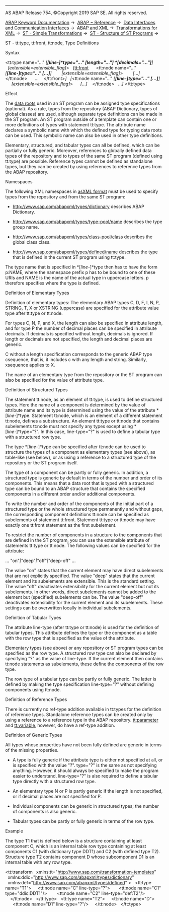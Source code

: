   

* * *

AS ABAP Release 754, ©Copyright 2019 SAP SE. All rights reserved.

[ABAP Keyword Documentation](https://help.sap.com/doc/abapdocu_754_index_htm/7.54/en-US/abenabap.htm) →  [ABAP − Reference](https://help.sap.com/doc/abapdocu_754_index_htm/7.54/en-US/abenabap_reference.htm) →  [Data Interfaces and Communication Interfaces](https://help.sap.com/doc/abapdocu_754_index_htm/7.54/en-US/abenabap_data_communication.htm) →  [ABAP and XML](https://help.sap.com/doc/abapdocu_754_index_htm/7.54/en-US/abenabap_xml.htm) →  [Transformations for XML](https://help.sap.com/doc/abapdocu_754_index_htm/7.54/en-US/abenabap_xml_trafos.htm) →  [ST - Simple Transformations](https://help.sap.com/doc/abapdocu_754_index_htm/7.54/en-US/abenabap_st.htm) →  [ST - Structure of ST Programs](https://help.sap.com/doc/abapdocu_754_index_htm/7.54/en-US/abenst_programs_structure.htm) → 

ST - tt:type, tt:front, tt:node, Type Definitions

Syntax

<tt:type name="..." *\[**\[*line-*\]*type="..." *\[*length="..."*\]* *\[*decimals="..."*\]**\]*
  *\[*extensible=extensible\_flag*\]*\>
  *\[*<tt:front>
     <tt:node name="..." *\[**\[*line-*\]*type="..." *\[*...*\]**\]*
       *\[*extensible=extensible\_flag*\]*\>
       *\[*...*\]*
     </tt:node>
     ...
   </tt:front>*\]*
  *\[*<tt:node name="..." *\[**\[*line-*\]*type="..." *\[*...*\]**\]*
     *\[*extensible=extensible\_flag*\]*\>
     *\[*...*\]*
   </tt:node>
  ...*\]*
</tt:type>

Effect

The [data roots](https://help.sap.com/doc/abapdocu_754_index_htm/7.54/en-US/abenst_tt_root.htm) used in an ST program can be assigned type specifications (optional). As a rule, types from the repository (ABAP Dictionary, types of global classes) are used, although separate type definitions can be made in the ST program. An ST program outside of a template can contain one or more definitions of types with statement tt:type. The attribute name declares a symbolic name with which the defined type for typing data roots can be used. This symbolic name can also be used in other type definitions.

Elementary, structured, and tabular types can all be defined, which can be partially or fully generic. Moreover, references to globally defined data types of the repository and to types of the same ST program (defined using tt:type) are possible. Reference types cannot be defined as standalone types, but they can be created by using references to reference types from the ABAP repository.

Namespaces

The following XML namespaces in [asXML format](https://help.sap.com/doc/abapdocu_754_index_htm/7.54/en-US/abenabap_xslt_asxml.htm) must be used to specify types from the repository and from the same ST program:

-   http://www.sap.com/abapxml/types/dictionary describes ABAP Dictionary.

-   http://www.sap.com/abapxml/types/type-pool/name describes the type group name.

-   http://www.sap.com/abapxml/types/class-pool/class describes the global class class.

-   http://www.sap.com/abapxml/types/defined/name describes the type that is defined in the current ST program using tt:type.

The type name that is specified in *\[*line-*\]*type then has to have the form p:NAME, where the namespace prefix p has to be bound to one of these URIs and NAME is the name of the actual type in uppercase letters. p therefore specifies where the type is defined.

Definition of Elementary Types

Definition of elementary types: The elementary ABAP types C, D, F, I, N, P, STRING, T, X or XSTRING (uppercase) are specified for the attribute value type after tt:type or tt:node.

For types C, N, P, and X, the length can also be specified in attribute length, and for type P the number of decimal places can be specified in attribute decimals. If decimals is specified without length, decimals is ignored. If length or decimals are not specified, the length and decimal places are generic.

C without a length specification corresponds to the generic ABAP type csequence, that is, it includes c with any length and string. Similarly, xsequence applies to X.

The name of an elementary type from the repository or the ST program can also be specified for the value of attribute type.

Definition of Structured Types

The statement tt:node, as an element of tt:type, is used to define structured types. Here the name of a component is determined by the value of attribute name and its type is determined using the value of the attribute *\[*line-*\]*type. Statement tt:node, which is an element of a different statement tt:node, defines a substructure. An element tt:type or tt:node that contains subelements tt:node must not specify any types except using *\[*line-*\]*type="?". In this case, line-type="?" is used to define a tabular type with a structured row type.

The type *\[*line-*\]*type can be specified after tt:node can be used to structure the types of a component as elementary types (see above), as table-like (see below), or as using a reference to a structured type of the repository or the ST program itself.

The type of a component can be partly or fully generic. In addition, a structured type is generic by default in terms of the number and order of its components. This means that a data root that is typed with a structured type can be bound to an ABAP structure that contains the specified components in a different order and/or additional components.

To write the number and order of the components of the initial part of a structured type or the whole structured type permanently and without gaps, the corresponding component definitions tt:node can be specified as subelements of statement tt:front. Statement tt:type or tt:node may have exactly one tt:front statement as the first subelement.

To restrict the number of components in a structure to the components that are defined in the ST program, you can use the extensible attribute of statements tt:type or tt:node. The following values can be specified for the attribute:

... "on"*|*"deep"*|*"off"*|*"deep-off" ...

The value "on" states that the current element may have direct subelements that are not explicitly specified. The value "deep" states that the current element and its subelements are extensible. This is the standard setting. The value "off" deactivates extensibility for the current element but not its subelements. In other words, direct subelements cannot be added to the element but (specified) subelements can be. The value "deep-off" deactivates extensibility for the current element and its subelements. These settings can be overwritten locally in individual subelements.

Definition of Tabular Types

The attribute line-type (after tt:type or tt:node) is used for the definition of tabular types. This attribute defines the type or the component as a table with the row type that is specified as the value of the attribute.

Elementary types (see above) or any repository or ST program types can be specified as the row type. A structured row type can also be declared by specifying "?" as the value of line-type. If the current element then contains tt:node statements as subelements, these define the components of the row type.

The row type of a tabular type can be partly or fully generic. The latter is defined by making the type specification line-type="?" without defining components using tt:node.

Definition of Reference Types

There is currently no ref-type addition available in tt:types for the definition of reference types. Standalone reference types can be created only by using a reference to a reference type in the ABAP repository. [tt:parameter](https://help.sap.com/doc/abapdocu_754_index_htm/7.54/en-US/abenst_tt_parameter.htm) and [tt:variable](https://help.sap.com/doc/abapdocu_754_index_htm/7.54/en-US/abenst_tt_variable.htm), however, do have a ref-type addition.

Definition of Generic Types

All types whose properties have not been fully defined are generic in terms of the missing properties.

-   A type is fully generic if the attribute type is either not specified at all, or is specified with the value "?". type="?" is the same as not specifying anything. However, it should always be specified to make the program easier to understand. line-type="?" is also required to define a tabular type directly with a structured row type.

-   An elementary type N or P is partly generic if the length is not specified, or if decimal places are not specified for P.

-   Individual components can be generic in structured types; the number of components is also generic.

-   Tabular types can be partly or fully generic in terms of the row type.

Example

The type T1 that is defined below is a structure containing at least component C, which is an internal table row type containing at least components C1 (with dictionary type DDT1) and C2 (with defined type T2). Structure type T2 contains component D whose subcomponent D1 is an internal table with any row type.

<tt:transform
  xmlns:tt="http://www.sap.com/transformation-templates"
  xmlns:ddic="http://www.sap.com/abapxml/types/dictionary"
  xmlns:def="http://www.sap.com/abapxml/types/defined" >
  <tt:type name="T1">
    <tt:node name="C" line-type="?">
      <tt:node name="C1" type="ddic:DDT1"/>
       <tt:node name="C2" line-type="def:T2"/>
    </tt:node>
  </tt:type>
  <tt:type name="T2">
    <tt:node name="D">
      <tt:node name="D1" line-type="?"/>
    </tt:node>
  </tt:type>